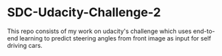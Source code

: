 # SDC-Udacity-Challenge-2
This repo consists of my work on udacity's challenge which uses end-to-end learning to predict steering angles from front image as input for self driving cars.
